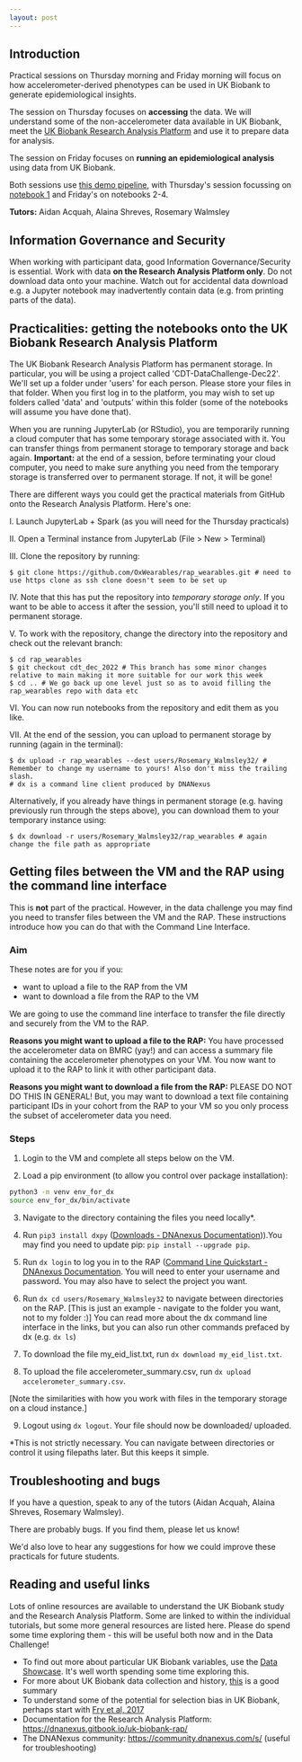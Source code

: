 ```yaml
---
layout: post
---
```


## Introduction 

Practical sessions on Thursday morning and Friday morning will focus on how accelerometer-derived phenotypes can be used in UK Biobank to generate epidemiological insights. 

The session on Thursday focuses on **accessing** the data. We will understand some of the non-accelerometer data available in UK Biobank, meet the [UK Biobank Research Analysis Platform](https://www.ukbiobank.ac.uk/enable-your-research/research-analysis-platform) and use it to prepare data for analysis. 

The session on Friday focuses on **running an epidemiological analysis** using data from UK Biobank. 

Both sessions use [this demo pipeline]([https://github.com/OxWearables/rap_wearables](https://github.com/OxWearables/rap_wearables/tree/cdt_dec_2022)), with Thursday's session focussing on [notebook 1](https://github.com/OxWearables/rap_wearables/blob/main/1_Extract_Data.ipynb) and Friday's on notebooks 2-4.

**Tutors:** Aidan Acquah, Alaina Shreves, Rosemary Walmsley


## Information Governance and Security

When working with participant data, good Information Governance/Security is essential. Work with data **on the Research Analysis Platform only**. Do not download data onto your machine. Watch out for accidental data download e.g. a Jupyter notebook may inadvertently contain data (e.g. from printing parts of the data).  

## Practicalities: getting the notebooks onto the UK Biobank Research Analysis Platform

The UK Biobank Research Analysis Platform has permanent storage. In particular, you will be using a project called 'CDT-DataChallenge-Dec22'. We'll set up a folder under 'users' for each person. Please store your files in that folder. When you first log in to the platform, you may wish to set up folders called 'data' and 'outputs' within this folder (some of the notebooks will assume you have done that). 

When you are running JupyterLab (or RStudio), you are temporarily running a cloud computer that has some temporary storage associated with it. You can transfer things from permanent storage to temporary storage and back again. **Important:** at the end of a session, before terminating your cloud computer, you need to make sure anything you need from the temporary storage is transferred over to permanent storage. If not, it will be gone! 

There are different ways you could get the practical materials from GitHub onto the Research Analysis Platform. Here's one: 

I. Launch JupyterLab + Spark (as you will need for the Thursday practicals) 

II. Open a Terminal instance from JupyterLab (File > New > Terminal) 

III. Clone the repository by running: 
```shell
$ git clone https://github.com/OxWearables/rap_wearables.git # need to use https clone as ssh clone doesn't seem to be set up
```

IV. Note that this has put the repository into *temporary storage only*. If you want to be able to access it after the session, you'll still need to upload it to permanent storage. 

V. To work with the repository, change the directory into the repository and check out the relevant branch: 

```shell
$ cd rap_wearables
$ git checkout cdt_dec_2022 # This branch has some minor changes relative to main making it more suitable for our work this week 
$ cd .. # We go back up one level just so as to avoid filling the rap_wearables repo with data etc
```

VI. You can now run notebooks from the repository and edit them as you like. 

VII. At the end of the session, you can upload to permanent storage by running (again in the terminal): 
```shell
$ dx upload -r rap_wearables --dest users/Rosemary_Walmsley32/ # Remember to change my username to yours! Also don't miss the trailing slash. 
# dx is a command line client produced by DNANexus
```

Alternatively, if you already have things in permanent storage (e.g. having previously run through the steps above), you can download them to your temporary instance using: 

```shell
$ dx download -r users/Rosemary_Walmsley32/rap_wearables # again change the file path as appropriate
```

## Getting files between the VM and the RAP using the command line interface 

This is **not** part of the practical. However, in the data challenge you may find you need to transfer files between the VM and the RAP. These instructions introduce how you can do that with the Command Line Interface. 

### Aim

These notes are for you if you:
- want to upload a file to the RAP from the VM
- want to download a file from the RAP to the VM


We are going to use the command line interface to transfer the file directly and securely from the VM to the RAP. 

**Reasons you might want to upload a file to the RAP:** You have processed the accelerometer data on BMRC (yay!) and can access a summary file containing the accelerometer phenotypes on your VM. You now want to upload it to the RAP to link it with other participant data.

**Reasons you might want to download a file from the RAP:** PLEASE DO NOT DO THIS IN GENERAL! But, you may want to download a text file containing participant IDs in your cohort from the RAP to your VM so you only process the subset of accelerometer data you need. 



### Steps

1. Login to the VM and complete all steps below on the VM.

2. Load a pip environment (to allow you control over package installation):
```bash
python3 -m venv env_for_dx
source env_for_dx/bin/activate
```

3. Navigate to the directory containing the files you need locally*.

4. Run `pip3 install dxpy` ([Downloads - DNAnexus Documentation](https://documentation.dnanexus.com/downloads))).You may find you need to update pip: `pip install --upgrade pip`.

5. Run `dx login` to log you in to the RAP ([Command Line Quickstart - DNAnexus Documentation](https://documentation.dnanexus.com/getting-started/cli-quickstart). You will need to enter your username and password. You may also have to select the project you want. 

6. Run `dx cd users/Rosemary_Walmsley32` to navigate between directories on the RAP. [This is just an example - navigate to the folder you want, not to my folder :)] You can read more about the dx command line interface in the links, but you can also run other commands prefaced by dx (e.g. `dx ls`) 

7. To download the file my_eid_list.txt, run `dx download my_eid_list.txt`. 

8. To upload the file accelerometer_summary.csv, run `dx upload accelerometer_summary.csv`. 

[Note the similarities with how you work with files in the temporary storage on a cloud instance.]

9. Logout using `dx logout`. Your file should now be downloaded/ uploaded. 


*This is not strictly necessary. You can navigate between directories or control it using filepaths later. But this keeps it simple. 

## Troubleshooting and bugs

If you have a question, speak to any of the tutors (Aidan Acquah, Alaina Shreves, Rosemary Walmsley).

There are probably bugs. If you find them, please let us know!

We'd also love to hear any suggestions for how we could improve these practicals for future students.

## Reading and useful links

Lots of online resources are available to understand the UK Biobank study and the Research Analysis Platform. Some are linked to within the individual tutorials, but some more general resources are listed here. Please do spend some time exploring them - this will be useful both now and in the Data Challenge! 


- To find out more about particular UK Biobank variables, use the [Data Showcase](https://biobank.ndph.ox.ac.uk/ukb/). It's well worth spending some time exploring this.
- For more about UK Biobank data collection and history, [this](https://journals.plos.org/plosmedicine/article?id=10.1371/journal.pmed.1001779) is a good summary
- To understand some of the potential for selection bias in UK Biobank, perhaps start with [Fry et al, 2017](https://www.ncbi.nlm.nih.gov/pmc/articles/PMC5860371/)
- Documentation for the Research Analysis Platform: https://dnanexus.gitbook.io/uk-biobank-rap/
- The DNANexus community: https://community.dnanexus.com/s/ (useful for troubleshooting)
